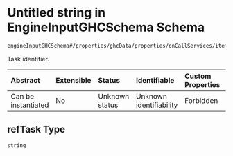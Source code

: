 # Untitled string in EngineInputGHCSchema Schema

```txt
engineInputGHCSchema#/properties/ghcData/properties/onCallServices/items/properties/refTask
```

Task identifier.

| Abstract            | Extensible | Status         | Identifiable            | Custom Properties | Additional Properties | Access Restrictions | Defined In                                                        |
| :------------------ | :--------- | :------------- | :---------------------- | :---------------- | :-------------------- | :------------------ | :---------------------------------------------------------------- |
| Can be instantiated | No         | Unknown status | Unknown identifiability | Forbidden         | Allowed               | none                | [ghc.schema.json*](../out/ghc.schema.json "open original schema") |

## refTask Type

`string`

